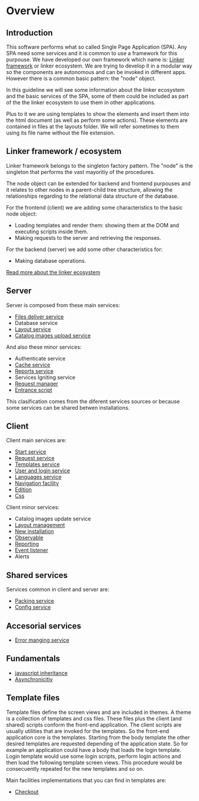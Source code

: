 Overview
========

## Introduction

This software performs what so called Single Page Application (SPA). Any SPA need some services and it is common to use a framework for this purpouse. We have developed our own framework which name is: [Linker framework](linkerfmwk.md) or linker ecosystem. We are trying to develop it in a modular way so the components are autonomous and can be invoked in different apps. However there is a common basic pattern: the "node" object.

In this guideline we will see some information about the linker ecosystem and the basic services of the SPA, some of them could be included as part of the the linker ecosystem to use them in other applications.

Plus to it we are using templates to show the elements and insert them into the html document (as well as perform some actions). These elements are contained in files at the layouts folder. We will refer sometimes to them using its file name without the file extension.

## Linker framework / ecosystem

Linker framework belongs to the singleton factory pattern. The "node" is the singleton that performs the vast mayoritiy of the procedures.

The node object can be extended for backend and frontend purpouses and it relates to other nodes in a parent-child tree structure, allowing the relationships regarding to the relational data structure of the database.

For the frontend (client) we are adding some characteristics to the basic node object:
- Loading templates and render them: showing them at the DOM and executing scripts inside them.
- Making requests to the server and retrieving the responses.

For the backend (server) we add some other characteristics for:
- Making database operations.

[Read more about the linker ecosystem](linkerfmwk.md)

## Server

Server is composed from these main services:

- [Files deliver service](staticserver.md)
- Database service
- [Layout service](layout.md)
- [Catalog images upload service](uploadimages.md)

And also these minor services:

- Authenticate service
- [Cache service](cache.md)
- [Reports service](reporting.md)
- Services Igniting service
- [Request manager](reqres.md)
- [Entrance script]()

This clasification comes from the diferent services sources or because some services can be shared betwen installations.

## Client

Client main services are:

- [Start service](clientstart.md)
- [Request service](reqres.md)
- [Templates service](layout.md)
- [User and login service](userlogin.md)
- [Languages service](languages.md)
- [Navigation facility](navigation.md)
- [Edition](edition.md)
- [Css](css.md)

Client minor services:

- Catalog images update service
- [Layout management](layout.md)
- [New installation](newinstall.md)
- [Observable](observerpattern.md)
- [Reporting](statistics.md)
- [Event listener](eventlistener.md)
- Alerts


## Shared services

Services common in client and server are:

- [Packing service](datatransfer.md)
- [Config service](config.md)

## Accesorial services

- [Error manging service](errors.md)

## Fundamentals

- [javascript inheritance](jsinheritance.md)
- [Asynchronicitiy](asyncawait.md)

## Template files

Template files define the screen views and are included in themes. A theme is a collection of templates and css files. These files plus the client (and shared) scripts conform the front-end application. The client scripts are usually utilities that are invoked for the templates. So the front-end application core is the templates. Starting from the body template the other desired templates are requested depending of the application state. So for example an application could have a body that loads the login template. Login template would use some login scripts, perform login actions and then load the following template screen views. This procedure would be consecuently repeated for the new templates and so on.

Main facilities implementations that you can find in templates are:
- [Checkout](checkout.md)
